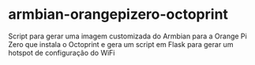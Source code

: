# armbian-orangepizero-octoprint
Script para gerar uma imagem customizada do Armbian para a Orange Pi Zero que instala o Octoprint e gera um script em Flask para gerar um hotspot de configuração do WiFi
